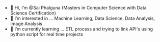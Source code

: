 - 👋 Hi, I’m @Sai Phalguna (Masters in Computer Science with Data Science Certification)
- 👀 I’m interested in ... Machine Learning, Data Science, Data Analysis, Image Analysis
- 🌱 I’m currently learning ... ETL process and trying to link API's using python script for real time projects

<!---
SaiMounicaChv/SaiMounicaChv is a ✨ special ✨ repository because its `README.md` (this file) appears on your GitHub profile.
You can click the Preview link to take a look at your changes.
This is the place where I tend to add my assignments and projects that I have done throughout my Masters 
--->
